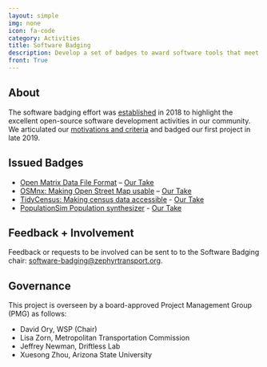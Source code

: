 ```yaml
---
layout: simple
img: none
icon: fa-code
category: Activities
title: Software Badging
description: Develop a set of badges to award software tools that meet various criteria.
front: True
---
```


## About

The software badging effort was [established](https://medium.com/zephyrfoundation/software-badgers-8388db3ca278) in 2018 to highlight the excellent open-source software development activities in our community. We articulated our [motivations and criteria](https://medium.com/zephyrfoundation/developing-badge-worthy-standards-52a80d89ff45) and badged our first project in late 2019.

## Issued Badges

* [Open Matrix Data File Format](https://github.com/osPlanning/omx) – [Our Take](https://medium.com/zephyrfoundation/zephyr-badges-the-open-matrix-omx-standard-f16a3b28e1f2)  
* [OSMnx: Making Open Street Map usable](https://github.com/gboeing/osmnx) – [Our Take](https://medium.com/zephyrfoundation/osmnx-software-badge-3e206db65825)
* [TidyCensus: Making census data accessible](https://walker-data.com/tidycensus/) - [Our Take](https://medium.com/zephyrfoundation/tidycensus-software-badge-d9227a420707)
* [PopulationSim Population synthesizer](https://github.com/ActivitySim/populationsim) - [Our Take](https://medium.com/zephyrfoundation/populationsim-the-synthetic-commons-670e17383048)

## Feedback + Involvement

Feedback or requests to be involved can be sent to to the Software Badging chair: [software-badging@zephyrtransport.org](mailto:software-badging@zephyrtransport.org).

## Governance

This project is overseen by a board-approved Project Management Group (PMG) as follows:
 - David Ory, WSP (Chair)
 - Lisa Zorn, Metropolitan Transportation Commission
 - Jeffrey Newman, Driftless Lab
 - Xuesong Zhou, Arizona State University
